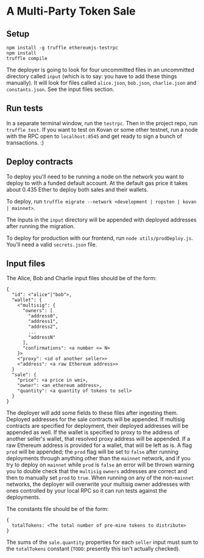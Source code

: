 # A Multi-Party Token Sale

## Setup
```
npm install -g truffle ethereumjs-testrpc
npm install
truffle compile
```
The deployer is going to look for four uncommitted files in an uncommitted directory called `input` (which is to say: you have to add these things manually). It will look for files called `alice.json`, `bob.json`, `charlie.json` and `constants.json`. See the input files section.

## Run tests

In a separate terminal window, run the `testrpc`. Then in the project repo, run `truffle test`. If you want to test on Kovan or some other testnet, run a node with the RPC open to `localhost:8545` and get ready to sign a bunch of transactions. :)

## Deploy contracts

To deploy you'll need to be running a node on the network you want to deploy to with a funded default account. At the default gas price it takes about 0.435 Ether to deploy both sales and their wallets.

To deploy, run `truffle migrate --network <development | ropsten | kovan | mainnet>`. 

The inputs in the `input` directory will be appended with deployed addresses after running the migration.

To deploy for production with our frontend, run `node utils/prodDeploy.js`. You'll need a valid `secrets.json` file.


## Input files

The Alice, Bob and Charlie input files should be of the form:
```
{
  "id": <"alice"|"bob">,
  "wallet": {
    <"multisig": {
      "owners": [
        "address0",
        "address1",
        "address2",
        ...
        "addressN"
      ],
      "confirmations": <a number <= N>
    }>
    <"proxy": <id of another seller>>
    <"address": <a raw Ethereum address>>
  }
  "sale": {
    "price": <a price in wei>,
    "owner": <an ethereum address>,
    "quantity": <a quantity of tokens to sell>
  }
}
```
The deployer will add some fields to these files after ingesting them. Deployed addresses for the sale contracts will be appended. If multisig contracts are specified for deployment, their deployed addresses will be appended as well. If the wallet is specified to proxy to the address of another seller's wallet, that resolved proxy address will be appended. If a raw Ethereum address is provided for a wallet, that will be left as is. A flag `prod` will be appended; the `prod` flag will be set to `false` after running deployments through anything other than the `mainnet` network, and if you try to deploy on `mainnet` while `prod` is `false` an error will be thrown warning you to double check that the `multisig` `owners` addresses are correct and then to manually set `prod` to `true`. When running on any of the non-`mainnet` networks, the deployer will overwrite your multisig owner addresses with ones controlled by your local RPC so it can run tests against the deployments.

The constants file should be of the form:
```
{
  totalTokens: <The total number of pre-mine tokens to distribute>
}
```
The sums of the `sale.quantity` properties for each `seller` input must sum to the `totalTokens` constant (`TODO`: presently this isn't actually checked).

